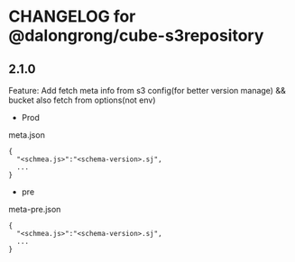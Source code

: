 # CHANGELOG for @dalongrong/cube-s3repository


## 2.1.0

Feature: Add fetch meta info from s3 config(for better version manage) && bucket also fetch from options(not env)


* Prod


meta.json

```code
{
  "<schmea.js>":"<schema-version>.sj",
  ...
}

```

* pre

meta-pre.json

```code
{
  "<schmea.js>":"<schema-version>.sj",
  ...
}
